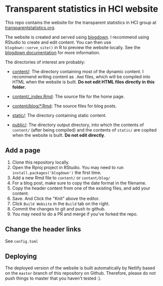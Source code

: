 # Transparent statistics in HCI website

This repo contains the website for the transparent statistics in HCI group at [transparentstatistics.org](http://transparentstatistics.org/).

The website is created and served using [blogdown](https://bookdown.org/yihui/blogdown/). I recommend using RStudio to create and edit content. You can then use `blogdown::serve_site()` in R to preview the website locally. See the [blogdown documentation](https://bookdown.org/yihui/blogdown/) for more information.

The directories of interest are probably:

- [content/](content/): The directory containing most of the dynamic content. I
  recommend writing content as `.Rmd` files, which will be compiled into HTML when
  the website is built. **Do not edit HTML files directly in this folder.**

- [content/_index.Rmd](content/_index.Rmd): The source file for the home page.

- [content/blog/*.Rmd](content/blog/): The source files for blog posts.

- [static/](static/): The directory containing static content.

- [public/](public/): The directory output directory, into which the contents of `content/` (after being compiled)
  and the contents of `static/` are copited when the website is built. **Do not edit directly**.

## Add a page

1. Clone this repository locally.
2. Open the Rproj project in RStudio. You may need to run `install.packages('blogdown')` the first time.
3. Add a new Rmd file to `content/` or `content/blog/`
4. For a blog post, make sure to copy the date format in the filename.
5. Copy the header content from one of the existing files, and add your content.
6. Save. And Click the "Knit" above the editor.
7. Click `Build Website` in the `Build` tab on the right.
8. Commit the changes to git and push to github.
9. You may need to do a PR and merge if you've forked the repo.

## Change the header links

See `config.toml`

## Deploying

The deployed version of the website is built automatically by Netlify based on the `master` branch of this repository on Github. Therefore, please do not push things to master that you haven't tested :).
